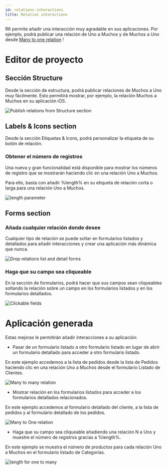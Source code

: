```yaml
---
id: relations-interactions
title: Relation interactions
---
```


R6 permite añadir una interacción muy agradable en sus aplicaciones. Por ejemplo, podrá publicar una relación de Uno a Muchos y de Muchos a Uno desde [Many to one relation](many-to-one-relations.html) !

# Editor de proyecto

## Sección Structure

Desde la sección de estructura, podrá publicar relaciones de Muchos a Uno muy fácilmente. Esto permitirá mostrar, por ejemplo, la relación Muchos a Muchos en su aplicación iOS.

![Publish relations from Structure section](assets/en/relations/structure-section.gif)

## Labels & Icons section

Desde la sección Etiquetas & Icons, podrá personalizar la etiqueta de su botón de relación.

### Obtener el número de registros

Una nueva y gran funcionalidad está disponible para mostrar los números de registro que se mostrarán haciendo clic en una relación Uno a Muchos.

Para ello, basta con añadir %length% en su etiqueta de relación corta o larga para una relación Uno a Muchos.

![length parameter](assets/en/relations/icons-labels-length-parameter-relation.png)

## Forms section

### Añada cualquier relación donde desee

Cualquier tipo de relación se puede soltar en formularios listados y detallados para añadir interacciones y crear una aplicación más dinámica que nunca.

![Drop relations list and detail forms](assets/en/relations/drop-relation-list-detail-form.gif)

### Haga que su campo sea cliqueable

En la sección de formularios, podrá hacer que sus campos sean cliqueables soltando la relación sobre un campo en los formularios listados y en los formularios detallados.

![Clickable fields](assets/en/relations/clickable-fields-relation.gif)


# Aplicación generada

Estas mejoras le permitirán añadir interacciones a su aplicación:

* Pasar de un formulario listado a otro formulario listado en lugar de abrir un formulario detallado para acceder a otro formulario listado.

En este ejemplo accedemos a la lista de pedidos desde la lista de Pedidos haciendo clic en una relación Uno a Muchos desde el formulario Listado de Clientes.

![Many to many relation](assets/en/relations/many-to-many-relations.gif)

* Mostrar relación en los formularios listados para acceder a los formularios detallados relacionados.

En este ejemplo accedemos al formulario detallado del cliente, a la lista de pedidos y al formulario detallado de los pedidos.

![Many to One relation](assets/en/relations/many-to-one-relations.gif)

* Haga que su campo sea cliqueable añadiendo una relación N a Uno y muestre el número de registros gracias a %length%.

En este ejemplo se muestra el número de productos para cada relación Uno a Muchos en el formulario listado de Categorías.

![length for one to many](assets/en/relations/length-for-one-to-many.png)



